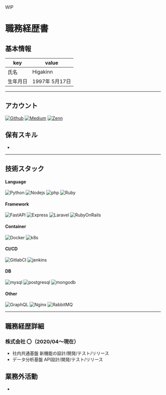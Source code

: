 WIP

# 職務経歴書

## 基本情報

|key|value|
|---|---|
|氏名|Higakinn|
|生年月日| 1997年 5月17日|

---

## アカウント

<p>
    <a href="https://github.com/hgaiji" target="_blank"><img alt="Github" src="https://img.shields.io/badge/GitHub-%2312100E.svg?&style=for-the-badge&logo=Github&logoColor=white" /></a>
    <a href="https://qiita.com/hgaiji" target="_blank"><img alt="Medium" src="https://img.shields.io/badge/qiita-55C500.svg?&style=for-the-badge&logo=qiita&logoColor=white" /></a>
    <a href="https://zenn.dev/gakin" target="_blank"><img alt="Zenn" src="https://img.shields.io/badge/Zenn-3EA8FF.svg?&style=for-the-badge&logo=Zenn&logoColor=white" /></a>
</p>

## 保有スキル

- 


---

## 技術スタック

<p> 
    <!-- フレームワーク -->
    <h4>Language</h4>
    <img alt="Python" src="https://img.shields.io/badge/python-3670A0?style=for-the-badge&logo=python&logoColor=ffdd54">
    <img alt="Nodejs" src="https://img.shields.io/badge/node.js-6DA55F?style=for-the-badge&logo=node.js&logoColor=white">
    <img alt="php" src="https://img.shields.io/badge/php-%23777BB4.svg?style=for-the-badge&logo=php&logoColor=white">
    <img alt="Ruby" src="https://img.shields.io/badge/ruby-%23CC342D.svg?style=for-the-badge&logo=ruby&logoColor=white">
    <!-- フレームワーク -->
    <h4>Framework</h4>
    <img alt="FastAPI" src="https://img.shields.io/badge/FastAPI-005571?style=for-the-badge&logo=fastapi">
    <img alt="Express" src="https://img.shields.io/badge/express.js-%23404d59.svg?style=for-the-badge&logo=express&logoColor=%2361DAFB">
    <img alt="Laravel" src="https://img.shields.io/badge/laravel-%23FF2D20.svg?style=for-the-badge&logo=laravel&logoColor=white">
    <img alt="RubyOnRails" src="https://img.shields.io/badge/rails-%23CC0000.svg?style=for-the-badge&logo=ruby-on-rails&logoColor=white">
    <h4>Container</h4>
    <img alt="Docker" src="https://img.shields.io/badge/docker-%230db7ed.svg?style=for-the-badge&logo=docker&logoColor=white">
    <img alt="k8s" src="https://img.shields.io/badge/kubernetes-%23326ce5.svg?style=for-the-badge&logo=kubernetes&logoColor=white">
    <h4>CI/CD</h4>
    <img alt="GitlabCI" src="https://img.shields.io/badge/gitlab%20ci-%23181717.svg?style=for-the-badge&logo=gitlab&logoColor=white">
    <img alt="jenkins" src="https://img.shields.io/badge/jenkins-%232C5263.svg?style=for-the-badge&logo=jenkins&logoColor=white">
    <!-- DB -->
    <h4>DB</h4>
    <img alt="mysql" src="https://img.shields.io/badge/mysql-%2300f.svg?style=for-the-badge&logo=mysql&logoColor=white">
    <img alt="postgresql" src="https://img.shields.io/badge/postgres-%23316192.svg?style=for-the-badge&logo=postgresql&logoColor=white">
    <img alt="mongodb" src="https://img.shields.io/badge/MongoDB-%234ea94b.svg?style=for-the-badge&logo=mongodb&logoColor=whit">
    <!-- other -->
    <h4>Other</h4>
    <img alt="GraphQL" src="https://img.shields.io/badge/-GraphQL-E10098?style=for-the-badge&logo=graphql&logoColor=white">
    <img alt="Nginx" src="https://img.shields.io/badge/nginx-%23009639.svg?style=for-the-badge&logo=nginx&logoColor=white">
    <img alt="RabbitMQ" src="https://img.shields.io/badge/Rabbitmq-FF6600?style=for-the-badge&logo=rabbitmq&logoColor=white">
</p>

---

## 職務経歴詳細

### 株式会社 〇（2020/04〜現在）
-  社内共通基盤 新機能の設計/開発/テスト/リリース
-  データ分析基盤 API設計/開発/テスト/リリース

## 業務外活動
- 
